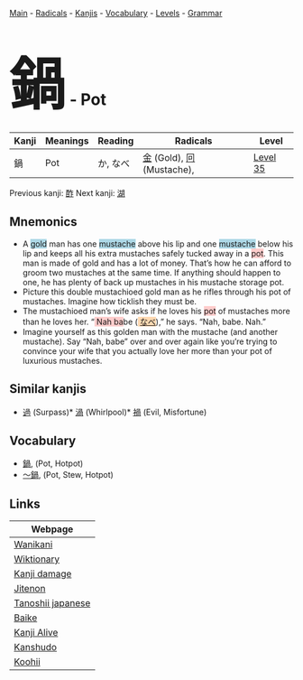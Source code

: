 <style> bigfont {font-size: 100px}</style>
[Main](../index.md) -
[Radicals](../radicals.md) -
[Kanjis](../kanjis.md) -
[Vocabulary](../vocabulary.md) -
[Levels](../levels.md) -
[Grammar](../grammar.md)
# <bigfont> 鍋</bigfont> - Pot 

| Kanji | Meanings | Reading | Radicals | Level |
| --- | --- | --- | --- | --- |
| 鍋 | Pot | か, なべ | [金](../radicals/金.md) (Gold), [冋](../radicals/冋.md) (Mustache),  | [Level 35](../levels/wk_level35.md) |

Previous kanji: [酢](酢.md) Next kanji: [湖](湖.md) 

## Mnemonics
 * A <span style="background-color:#ADD8E6"> gold</span> man has one <span style="background-color:#ADD8E6"> mustache</span> above his lip and one <span style="background-color:#ADD8E6"> mustache</span> below his lip and keeps all his extra mustaches safely tucked away in a <span style="background-color:#ffcccb"> pot</span>. This man is made of gold and has a lot of money. That’s how he can afford to groom two mustaches at the same time. If anything should happen to one, he has plenty of back up mustaches in his mustache storage pot.
* Picture this double mustachioed gold man as he rifles through his pot of mustaches. Imagine how ticklish they must be.
* The mustachioed man’s wife asks if he loves his <span style="background-color:#ffcccb"> pot</span> of mustaches more than he loves her. “<span style="background-color:#ffcccb"> Nah ba</span>be (<span style="background-color:#fed8b1"> [なべ](https://jisho.org/search/なべ)</span>),” he says. “Nah, babe. Nah.”
* Imagine yourself as this golden man with the mustache (and another mustache). Say “Nah, babe” over and over again like you’re trying to convince your wife that you actually love her more than your pot of luxurious mustaches.


## Similar kanjis
 * [過](過.md) (Surpass)* [渦](渦.md) (Whirlpool)* [禍](禍.md) (Evil, Misfortune)


## Vocabulary
 * [鍋](../vocabulary/鍋.md), (Pot, Hotpot)
* [〜鍋](../vocabulary/鍋.md), (Pot, Stew, Hotpot)



## Links 

| Webpage |
| --- |
| [Wanikani          ](https://www.wanikani.com/kanji/鍋) |
| [Wiktionary        ](https://en.wiktionary.org/wiki/鍋) |
| [Kanji damage      ](http://www.kanjidamage.com/kanji/search?utf8=✓&q=鍋) |
| [Jitenon           ](https://jitenon.com/kanji/鍋) |
| [Tanoshii japanese ](https://www.tanoshiijapanese.com/dictionary/kanji.cfm?k=鍋) |
| [Baike             ](https://baike.baidu.com/item/鍋) |
| [Kanji Alive       ](https://app.kanjialive.com/鍋) |
| [Kanshudo          ](https://www.kanshudo.com/searchmn?q=鍋) |
| [Koohii            ](https://kanji.koohii.com/study/kanji/鍋) |
